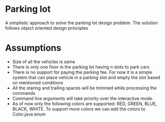 # Parking lot
A simplistic approach to solve the parking lot design problem. The solution follows object oriented design principles

# Assumptions

- Size of all the vehicles is same
- There is only one floor in the parking lot having n slots to park cars
- There is no support for paying the parking fee. For now it is a simple system that can place vehicle in a parking slot and empty the slot based on mentioned conditions
- All the staring and trailing spaces will be trimmed while processing the commands
- Command line arguments will take priority over the interactive mode.
- As of now only the following colors are supported: RED, GREEN, BLUE, BLACK, WHITE. To support more colors we can add the colors to Color.java enum